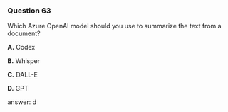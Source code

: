 ### Question 63

Which Azure OpenAI model should you use to summarize the text from a document?

**A.** Codex

**B.** Whisper

**C.** DALL-E

**D.** GPT

answer: d

